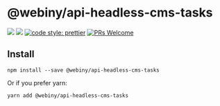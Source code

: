 # @webiny/api-headless-cms-tasks
[![](https://img.shields.io/npm/dw/@webiny/api-headless-cms-tasks.svg)](https://www.npmjs.com/package/@webiny/api-headless-cms-tasks) 
[![](https://img.shields.io/npm/v/@webiny/api-headless-cms-tasks.svg)](https://www.npmjs.com/package/@webiny/api-headless-cms-tasks)
[![code style: prettier](https://img.shields.io/badge/code_style-prettier-ff69b4.svg?style=flat-square)](https://github.com/prettier/prettier)
[![PRs Welcome](https://img.shields.io/badge/PRs-welcome-brightgreen.svg?style=flat-square)](http://makeapullrequest.com)
 
## Install
```
npm install --save @webiny/api-headless-cms-tasks
```

Or if you prefer yarn: 
```
yarn add @webiny/api-headless-cms-tasks
```
